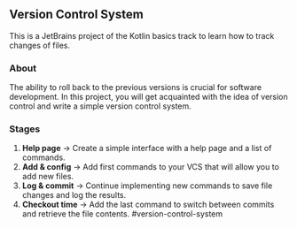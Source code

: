 ## Version Control System

This is a JetBrains project of the Kotlin basics track to learn how to track changes of files.

### About
The ability to roll back to the previous versions is crucial for software development. In this project, you will get acquainted with the idea of version control and write a simple version control system.

### Stages
1. **Help page** -> Create a simple interface with a help page and a list of commands.
2. **Add & config** -> Add first commands to your VCS that will allow you to add new files.
3. **Log & commit** -> Continue implementing new commands to save file changes and log the results.
4. **Checkout time** -> Add the last command to switch between commits and retrieve the file contents.
#version-control-system
